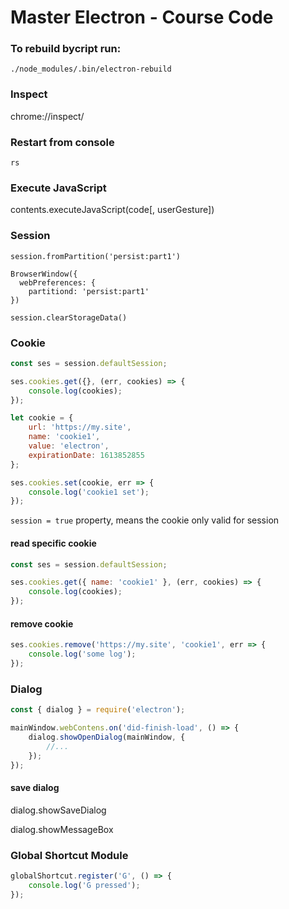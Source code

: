 # Master Electron - Course Code

### To rebuild bycript run:

`./node_modules/.bin/electron-rebuild`

### Inspect

chrome://inspect/

### Restart from console

`rs`

### Execute JavaScript

contents.executeJavaScript(code[, userGesture])

### Session

```$xslt
session.fromPartition('persist:part1')
```

```$xslt
BrowserWindow({
  webPreferences: {
    partitiond: 'persist:part1'
})
```

```
session.clearStorageData()
```

### Cookie

```javascript
const ses = session.defaultSession;

ses.cookies.get({}, (err, cookies) => {
    console.log(cookies);
});
```

```javascript
let cookie = {
    url: 'https://my.site',
    name: 'cookie1',
    value: 'electron',
    expirationDate: 1613852855
};

ses.cookies.set(cookie, err => {
    console.log('cookie1 set');
});
```

`session = true` property, means the cookie only valid for session

#### read specific cookie

```javascript
const ses = session.defaultSession;

ses.cookies.get({ name: 'cookie1' }, (err, cookies) => {
    console.log(cookies);
});
```

#### remove cookie

```javascript
ses.cookies.remove('https://my.site', 'cookie1', err => {
    console.log('some log');
});
```

### Dialog

```javascript
const { dialog } = require('electron');

mainWindow.webContens.on('did-finish-load', () => {
    dialog.showOpenDialog(mainWindow, {
        //...
    });
});
```

#### save dialog

dialog.showSaveDialog

dialog.showMessageBox

### Global Shortcut Module

```javascript
globalShortcut.register('G', () => {
    console.log('G pressed');
});
```
